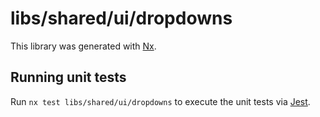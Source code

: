 # libs/shared/ui/dropdowns

This library was generated with [Nx](https://nx.dev).

## Running unit tests

Run `nx test libs/shared/ui/dropdowns` to execute the unit tests via [Jest](https://jestjs.io).
